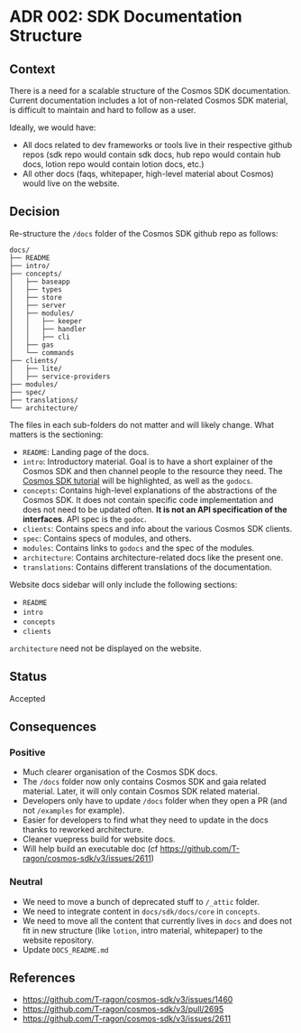# ADR 002: SDK Documentation Structure

## Context

There is a need for a scalable structure of the Cosmos SDK documentation. Current documentation includes a lot of non-related Cosmos SDK material, is difficult to maintain and hard to follow as a user.

Ideally, we would have:

* All docs related to dev frameworks or tools live in their respective github repos (sdk repo would contain sdk docs, hub repo would contain hub docs, lotion repo would contain lotion docs, etc.)
* All other docs (faqs, whitepaper, high-level material about Cosmos) would live on the website.

## Decision

Re-structure the `/docs` folder of the Cosmos SDK github repo as follows:

```text
docs/
├── README
├── intro/
├── concepts/
│   ├── baseapp
│   ├── types
│   ├── store
│   ├── server
│   ├── modules/
│   │   ├── keeper
│   │   ├── handler
│   │   ├── cli
│   ├── gas
│   └── commands
├── clients/
│   ├── lite/
│   ├── service-providers
├── modules/
├── spec/
├── translations/
└── architecture/
```

The files in each sub-folders do not matter and will likely change. What matters is the sectioning:

* `README`: Landing page of the docs.
* `intro`: Introductory material. Goal is to have a short explainer of the Cosmos SDK and then channel people to the resource they need. The [Cosmos SDK tutorial](https://github.com/cosmos/sdk-application-tutorial/) will be highlighted, as well as the `godocs`.
* `concepts`: Contains high-level explanations of the abstractions of the Cosmos SDK. It does not contain specific code implementation and does not need to be updated often. **It is not an API specification of the interfaces**. API spec is the `godoc`.
* `clients`: Contains specs and info about the various Cosmos SDK clients.
* `spec`: Contains specs of modules, and others.
* `modules`: Contains links to `godocs` and the spec of the modules.
* `architecture`: Contains architecture-related docs like the present one.
* `translations`: Contains different translations of the documentation.

Website docs sidebar will only include the following sections:

* `README`
* `intro`
* `concepts`
* `clients`

`architecture` need not be displayed on the website.

## Status

Accepted

## Consequences

### Positive

* Much clearer organisation of the Cosmos SDK docs.
* The `/docs` folder now only contains Cosmos SDK and gaia related material. Later, it will only contain Cosmos SDK related material.
* Developers only have to update `/docs` folder when they open a PR (and not `/examples` for example).
* Easier for developers to find what they need to update in the docs thanks to reworked architecture.
* Cleaner vuepress build for website docs.
* Will help build an executable doc (cf https://github.com/T-ragon/cosmos-sdk/v3/issues/2611)

### Neutral

* We need to move a bunch of deprecated stuff to `/_attic` folder.
* We need to integrate content in `docs/sdk/docs/core` in `concepts`.
* We need to move all the content that currently lives in `docs` and does not fit in new structure (like `lotion`, intro material, whitepaper) to the website repository.
* Update `DOCS_README.md`

## References

* https://github.com/T-ragon/cosmos-sdk/v3/issues/1460
* https://github.com/T-ragon/cosmos-sdk/v3/pull/2695
* https://github.com/T-ragon/cosmos-sdk/v3/issues/2611
